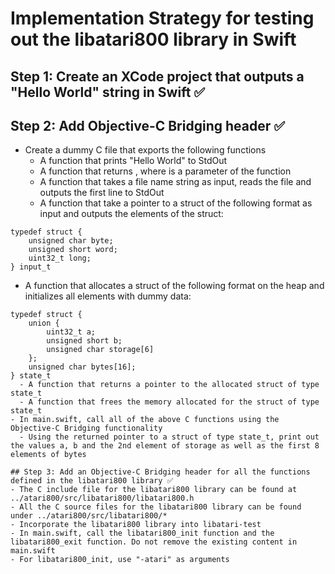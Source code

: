 
# Implementation Strategy for testing out the libatari800 library in Swift

## Step 1: Create an XCode project that outputs a "Hello World" string in Swift ✅

## Step 2: Add Objective-C Bridging header ✅
- Create a dummy C file that exports the following functions
  - A function that prints "Hello World" to StdOut
  - A function that returns <n>, where <n> is a parameter of the function
  - A function that takes a file name string as input, reads the file and outputs the first line to StdOut
  - A function that take a pointer to a struct of the following format as input and outputs the elements of the struct:
```
typedef struct {
    unsigned char byte;
    unsigned short word;
    uint32_t long;
} input_t
``` 
  - A function that allocates a struct of the following format on the heap and initializes all elements with dummy data:
```
typedef struct {
    union {
        uint32_t a;
        unsigned short b;
        unsigned char storage[6]
    };
    unsigned char bytes[16];
} state_t
  - A function that returns a pointer to the allocated struct of type state_t
  - A function that frees the memory allocated for the struct of type state_t
- In main.swift, call all of the above C functions using the Objective-C Bridging functionality
  - Using the returned pointer to a struct of type state_t, print out the values a, b and the 2nd element of storage as well as the first 8 elements of bytes

## Step 3: Add an Objective-C Bridging header for all the functions defined in the libatari800 library ✅
- The C include file for the libatari800 library can be found at ../atari800/src/libatari800/libatari800.h
- All the C source files for the libatari800 library can be found under ../atari800/src/libatari800/*
- Incorporate the libatari800 library into libatari-test
- In main.swift, call the libatari800_init function and the libatari800_exit function. Do not remove the existing content in main.swift
- For libatari800_init, use "-atari" as arguments